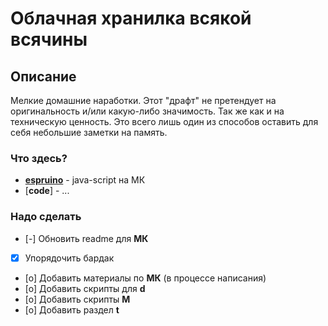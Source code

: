 # Облачная хранилка всякой всячины

## Описание
Мелкие домашние наработки.
Этот "драфт" не претендует на оригинальность и/или какую-либо значимость. Так же как и на техническую ценность.
Это всего лишь один из способов оставить для себя небольшие заметки на память.

### Что здесь?
- [**espruino**](https://github.com/igboris/myhub/tree/master/espruino) - java-script на МК
- [**code**] - ...

### Надо сделать
- [-] Обновить readme для **МК**
- [x] Упорядочить бардак
- [o] Добавить материалы по **МК** (в процессе написания)
- [o] Добавить скрипты для **d**
- [o] Добавить скрипты **М**
- [o] Добавить раздел **t**
